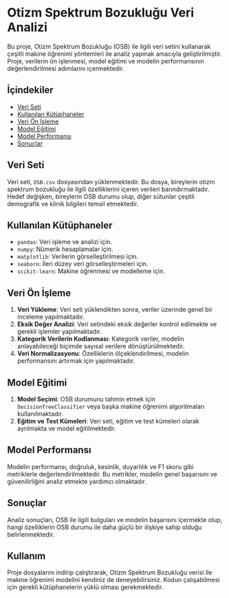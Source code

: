 # Otizm Spektrum Bozukluğu Veri Analizi

Bu proje, Otizm Spektrum Bozukluğu (OSB) ile ilgili veri setini kullanarak çeşitli makine öğrenimi yöntemleri ile analiz yapmak amacıyla geliştirilmiştir. Proje, verilerin ön işlenmesi, model eğitimi ve modelin performansının değerlendirilmesi adımlarını içermektedir.

## İçindekiler
- [Veri Seti](#veri-seti)
- [Kullanılan Kütüphaneler](#kullanılan-kütüphaneler)
- [Veri Ön İşleme](#veri-ön-i̇şleme)
- [Model Eğitimi](#model-eğitimi)
- [Model Performansı](#model-performansı)
- [Sonuçlar](#sonuçlar)

## Veri Seti
Veri seti, `OSB.csv` dosyasından yüklenmektedir. Bu dosya, bireylerin otizm spektrum bozukluğu ile ilgili özelliklerini içeren verileri barındırmaktadır. Hedef değişken, bireylerin OSB durumu olup, diğer sütunlar çeşitli demografik ve klinik bilgileri temsil etmektedir.

## Kullanılan Kütüphaneler
- `pandas`: Veri işleme ve analizi için.
- `numpy`: Nümerik hesaplamalar için.
- `matplotlib`: Verilerin görselleştirilmesi için.
- `seaborn`: İleri düzey veri görselleştirmeleri için.
- `scikit-learn`: Makine öğrenmesi ve modelleme için.

## Veri Ön İşleme
1. **Veri Yükleme**: Veri seti yüklendikten sonra, veriler üzerinde genel bir inceleme yapılmaktadır.
2. **Eksik Değer Analizi**: Veri setindeki eksik değerler kontrol edilmekte ve gerekli işlemler yapılmaktadır.
3. **Kategorik Verilerin Kodlanması**: Kategorik veriler, modelin anlayabileceği biçimde sayısal verilere dönüştürülmektedir.
4. **Veri Normalizasyonu**: Özelliklerin ölçeklendirilmesi, modelin performansını artırmak için yapılmaktadır.

## Model Eğitimi
1. **Model Seçimi**: OSB durumunu tahmin etmek için `DecisionTreeClassifier` veya başka makine öğrenimi algoritmaları kullanılmaktadır.
2. **Eğitim ve Test Kümeleri**: Veri seti, eğitim ve test kümeleri olarak ayrılmakta ve model eğitilmektedir.

## Model Performansı
Modelin performansı, doğruluk, kesinlik, duyarlılık ve F1 skoru gibi metriklerle değerlendirilmektedir. Bu metrikler, modelin genel başarısını ve güvenilirliğini analiz etmekte yardımcı olmaktadır.

## Sonuçlar
Analiz sonuçları, OSB ile ilgili bulguları ve modelin başarısını içermekte olup, hangi özelliklerin OSB durumu ile daha güçlü bir ilişkiye sahip olduğu belirlenmektedir. 

## Kullanım
Proje dosyalarını indirip çalıştırarak, Otizm Spektrum Bozukluğu verisi ile makine öğrenimi modelini kendiniz de deneyebilirsiniz. Kodun çalışabilmesi için gerekli kütüphanelerin yüklü olması gerekmektedir.
